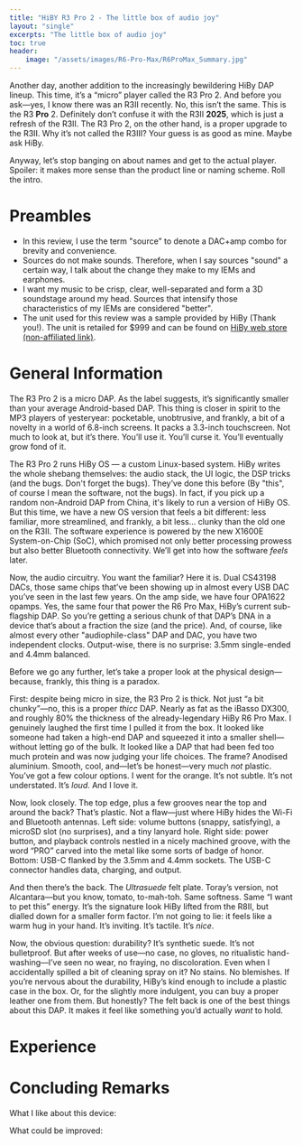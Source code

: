 ```yaml
---
title: "HiBY R3 Pro 2 - The little box of audio joy"
layout: "single"
excerpts: "The little box of audio joy"
toc: true
header:
    image: "/assets/images/R6-Pro-Max/R6ProMax_Summary.jpg"
---
```


Another day, another addition to the increasingly bewildering HiBy DAP lineup. This time, it’s a “micro” player called the R3 Pro 2. And before you ask—yes, I know there was an R3II recently. No, this isn’t the same. This is the R3 **Pro** 2. Definitely don’t confuse it with the R3II **2025**, which is just a refresh of the R3II. The R3 Pro 2, on the other hand, is a proper upgrade to the R3II. Why it’s not called the R3III? Your guess is as good as mine. Maybe ask HiBy.  

Anyway, let’s stop banging on about names and get to the actual player. Spoiler: it makes more sense than the product line or naming scheme. Roll the intro.

Preambles
===
- In this review, I use the term "source" to denote a DAC+amp combo for brevity and convenience. 
- Sources do not make sounds. Therefore, when I say sources "sound" a certain way, I talk about the change they make to my IEMs and earphones. 
- I want my music to be crisp, clear, well-separated and form a 3D soundstage around my head. Sources that intensify those characteristics of my IEMs are considered "better". 
- The unit used for this review was a sample provided by HiBy (Thank you!). The unit is retailed for $999 and can be found on [HiBy web store (non-affiliated link)](https://store.hiby.com/products/hiby-r6-pro-max).

General Information 
===

The R3 Pro 2 is a micro DAP. As the label suggests, it’s significantly smaller than your average Android-based DAP. This thing is closer in spirit to the MP3 players of yesteryear: pocketable, unobtrusive, and frankly, a bit of a novelty in a world of 6.8-inch screens. It packs a 3.3-inch touchscreen. Not much to look at, but it’s there. You’ll use it. You’ll curse it. You’ll eventually grow fond of it.

The R3 Pro 2 runs HiBy OS — a custom Linux-based system. HiBy writes the whole shebang themselves: the audio stack, the UI logic, the DSP tricks (and the bugs. Don't forget the bugs). They’ve done this before (By "this", of course I mean the software, not the bugs). In fact, if you pick up a random non-Android DAP from China, it's likely to run a version of HiBy OS. But this time, we have a new OS version that feels a bit different: less familiar, more streamlined, and frankly, a bit less… clunky than the old one on the R3II. The software experience is powered by the new X1600E System-on-Chip (SoC), which promised not only better processing prowess but also better Bluetooth connectivity. We’ll get into how the software *feels* later. 

Now, the audio circuitry. You want the familiar? Here it is. Dual CS43198 DACs, those same chips that’ve been showing up in almost every USB DAC you’ve seen in the last few years. On the amp side, we have four OPA1622 opamps. Yes, the same four that power the R6 Pro Max, HiBy’s current sub-flagship DAP. So you’re getting a serious chunk of that DAP’s DNA in a device that’s about a fraction the size (and the price). And, of course, like almost every other "audiophile-class" DAP and DAC, you have two independent clocks. Output-wise, there is no surprise: 3.5mm single-ended and 4.4mm balanced. 

Before we go any further, let’s take a proper look at the physical design—because, frankly, this thing is a paradox.

First: despite being micro in size, the R3 Pro 2 is thick. Not just “a bit chunky”—no, this is a proper *thicc* DAP. Nearly as fat as the iBasso DX300, and roughly 80% the thickness of the already-legendary HiBy R6 Pro Max. I genuinely laughed the first time I pulled it from the box. It looked like someone had taken a high-end DAP and squeezed it into a smaller shell—without letting go of the bulk.  It looked like a DAP that had been fed too much protein and was now judging your life choices. The frame? Anodised aluminium. Smooth, cool, and—let’s be honest—very much *not* plastic. You’ve got a few colour options. I went for the orange. It’s not subtle. It’s not understated. It’s *loud*. And I love it. 

Now, look closely. The top edge, plus a few grooves near the top and around the back? That’s plastic. Not a flaw—just where HiBy hides the Wi-Fi and Bluetooth antennas. Left side: volume buttons (snappy, satisfying), a microSD slot (no surprises), and a tiny lanyard hole. Right side: power button, and playback controls nestled in a nicely machined groove, with the word “PRO” carved into the metal like some sorts of badge of honor. Bottom: USB-C flanked by the 3.5mm and 4.4mm sockets. The USB-C connector handles data, charging, and output.

And then there’s the back. The *Ultrasuede* felt plate. Toray’s version, not Alcantara—but you know, tomato, to-mah-toh. Same softness. Same “I want to pet this” energy. It’s the signature look HiBy lifted from the R8II, but dialled down for a smaller form factor. I’m not going to lie: it feels like a warm hug in your hand. It’s inviting. It’s tactile. It’s *nice*.

Now, the obvious question: durability? It’s synthetic suede. It’s not bulletproof. But after weeks of use—no case, no gloves, no ritualistic hand-washing—I’ve seen no wear, no fraying, no discoloration. Even when I accidentally spilled a bit of cleaning spray on it? No stains. No blemishes. If you’re nervous about the durability, HiBy’s kind enough to include a plastic case in the box. Or, for the slightly more indulgent, you can buy a proper leather one from them. But honestly? The felt back is one of the best things about this DAP. It makes it feel like something you’d actually *want* to hold.


Experience
===


Concluding Remarks
===

What I like about this device: 


What could be improved:

